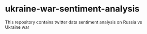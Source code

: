 # ukraine-war-sentiment-analysis
This repository contains twitter data sentiment analysis on Russia vs Ukraine war
